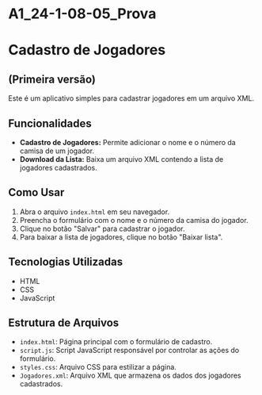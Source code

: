 # A1_24-1-08-05_Prova

# Cadastro de Jogadores

## (Primeira versão)

Este é um aplicativo simples para cadastrar jogadores em um arquivo XML.

## Funcionalidades

- **Cadastro de Jogadores:** Permite adicionar o nome e o número da camisa de um jogador.
- **Download da Lista:** Baixa um arquivo XML contendo a lista de jogadores cadastrados.

## Como Usar

1. Abra o arquivo `index.html` em seu navegador.
2. Preencha o formulário com o nome e o número da camisa do jogador.
3. Clique no botão "Salvar" para cadastrar o jogador.
4. Para baixar a lista de jogadores, clique no botão "Baixar lista".

## Tecnologias Utilizadas

- HTML
- CSS
- JavaScript

## Estrutura de Arquivos

- `index.html`: Página principal com o formulário de cadastro.
- `script.js`: Script JavaScript responsável por controlar as ações do formulário.
- `styles.css`: Arquivo CSS para estilizar a página.
- `Jogadores.xml`: Arquivo XML que armazena os dados dos jogadores cadastrados.
